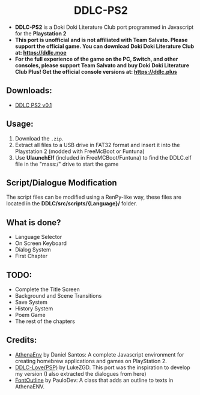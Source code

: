 <div align="center">
  <h1>DDLC-PS2</h1>
</div>

- **DDLC-PS2** is a Doki Doki Literature Club port programmed in Javascript for the **Playstation 2**
- **This port is unofficial and is not affiliated with Team Salvato. Please support the official game. You can download Doki Doki Literature Club at: https://ddlc.moe**
- **For the full experience of the game on the PC, Switch, and other consoles, please support Team Salvato and buy Doki Doki Literature Club Plus! Get the official console versions at: https://ddlc.plus**

## Downloads:

- [DDLC PS2 v0.1](https://github.com/d3vsaurio/DDLC-PS2-Source/releases/download/v0.1.0-beta/DDLC.zip)


## Usage:

1. Download the `.zip`.
2. Extract all files to a USB drive in FAT32 format and insert it into the Playstation 2 (modded with FreeMcBoot or Funtuna)
3. Use **UlaunchElf** (included in FreeMCBoot/Funtuna) to find the DDLC.elf file in the "mass:/" drive to start the game

## Script/Dialogue Modification

The script files can be modified using a RenPy-like way, these files are located in the **DDLC/src/scripts/{Language}/** folder.


## What is done?

- Language Selector
- On Screen Keyboard
- Dialog System
- First Chapter

## TODO:

- Complete the Title Screen
- Background and Scene Transitions
- Save System
- History System
- Poem Game
- The rest of the chapters

## Credits:

- [AthenaEnv](https://github.com/DanielSant0s/AthenaEnv) by Daniel Santos: A complete Javascript environment for creating homebrew applications and games on PlayStation 2.
- [DDLC-Love(PSP)](https://github.com/LukeZGD/DDLC-LOVE/) by LukeZGD. This port was the inspiration to develop my version (I also extracted the dialogues from here)
- [FontOutline](https://github.com/PauloDevv/Outline-in-Text-for-AthenaENV-PS2) by PauloDev: A class that adds an outline to texts in AthenaENV.

